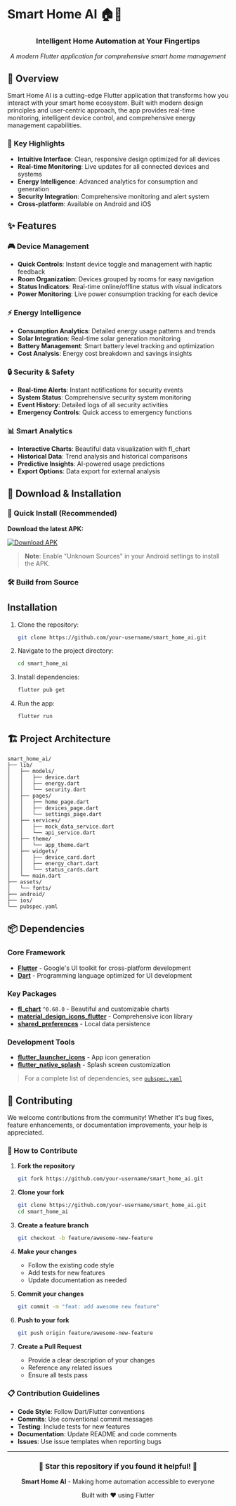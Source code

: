 # Smart Home AI 🏠📱

<div align="center">
  <!-- <img src="assets/images/app_logo.png" alt="Smart Home AI Logo" width="120" height="120"> --!>
  
  <h3>Intelligent Home Automation at Your Fingertips</h3>
  <p><em>A modern Flutter application for comprehensive smart home management</em></p>
</div>

## 📖 Overview

Smart Home AI is a cutting-edge Flutter application that transforms how you interact with your smart home ecosystem. Built with modern design principles and user-centric approach, the app provides real-time monitoring, intelligent device control, and comprehensive energy management capabilities.

### 🎯 Key Highlights
- **Intuitive Interface**: Clean, responsive design optimized for all devices
- **Real-time Monitoring**: Live updates for all connected devices and systems
- **Energy Intelligence**: Advanced analytics for consumption and generation
- **Security Integration**: Comprehensive monitoring and alert system
- **Cross-platform**: Available on Android and iOS

## ✨ Features

### 🎮 Device Management
- **Quick Controls**: Instant device toggle and management with haptic feedback
- **Room Organization**: Devices grouped by rooms for easy navigation
- **Status Indicators**: Real-time online/offline status with visual indicators
- **Power Monitoring**: Live power consumption tracking for each device

### ⚡ Energy Intelligence
- **Consumption Analytics**: Detailed energy usage patterns and trends
- **Solar Integration**: Real-time solar generation monitoring
- **Battery Management**: Smart battery level tracking and optimization
- **Cost Analysis**: Energy cost breakdown and savings insights

### 🔒 Security & Safety
- **Real-time Alerts**: Instant notifications for security events
- **System Status**: Comprehensive security system monitoring
- **Event History**: Detailed logs of all security activities
- **Emergency Controls**: Quick access to emergency functions

### 📊 Smart Analytics
- **Interactive Charts**: Beautiful data visualization with fl_chart
- **Historical Data**: Trend analysis and historical comparisons
- **Predictive Insights**: AI-powered usage predictions
- **Export Options**: Data export for external analysis

## 📱 Download & Installation

### 📲 Quick Install (Recommended)

**Download the latest APK:**

[![Download APK](https://img.shields.io/badge/Download-APK-brightgreen?style=for-the-badge&logo=android)](https://github.com/Jackjjr24/smart_home_ai_app/raw/f561c975afdce70c1a4118b15c0e7f3e03726e3a/smart%20home%20ai.apk)


> **Note**: Enable "Unknown Sources" in your Android settings to install the APK.

### 🛠️ Build from Source

## Installation

1. Clone the repository:
   ```bash
   git clone https://github.com/your-username/smart_home_ai.git
   ```
2. Navigate to the project directory:
   ```bash
   cd smart_home_ai
   ```
3. Install dependencies:
   ```bash
   flutter pub get
   ```
4. Run the app:
   ```bash
   flutter run
   ```

## 🏗️ Project Architecture

```
smart_home_ai/
├── lib/
│   ├── models/          
│   │   ├── device.dart  
│   │   ├── energy.dart  
│   │   └── security.dart 
│   ├── pages/            
│   │   ├── home_page.dart     
│   │   ├── devices_page.dart  
│   │   └── settings_page.dart  
│   ├── services/         
│   │   ├── mock_data_service.dart  
│   │   └── api_service.dart        
│   ├── theme/            
│   │   └── app_theme.dart  
│   ├── widgets/          
│   │   ├── device_card.dart    
│   │   ├── energy_chart.dart    
│   │   └── status_cards.dart    
│   └── main.dart         
├── assets/               
│   └── fonts/            
├── android/              
├── ios/                  
└── pubspec.yaml          
```

## 📦 Dependencies

### Core Framework
- **[Flutter](https://flutter.dev/)** - Google's UI toolkit for cross-platform development
- **[Dart](https://dart.dev/)** - Programming language optimized for UI development

### Key Packages
- **[fl_chart](https://pub.dev/packages/fl_chart)** `^0.68.0` - Beautiful and customizable charts
- **[material_design_icons_flutter](https://pub.dev/packages/material_design_icons_flutter)** - Comprehensive icon library
- **[shared_preferences](https://pub.dev/packages/shared_preferences)** - Local data persistence

### Development Tools
- **[flutter_launcher_icons](https://pub.dev/packages/flutter_launcher_icons)** - App icon generation
- **[flutter_native_splash](https://pub.dev/packages/flutter_native_splash)** - Splash screen customization

> For a complete list of dependencies, see [`pubspec.yaml`](pubspec.yaml)

## 🤝 Contributing

We welcome contributions from the community! Whether it's bug fixes, feature enhancements, or documentation improvements, your help is appreciated.

### 🚀 How to Contribute

1. **Fork the repository**
   ```bash
   git fork https://github.com/your-username/smart_home_ai.git
   ```

2. **Clone your fork**
   ```bash
   git clone https://github.com/your-username/smart_home_ai.git
   cd smart_home_ai
   ```

3. **Create a feature branch**
   ```bash
   git checkout -b feature/awesome-new-feature
   ```

4. **Make your changes**
   - Follow the existing code style
   - Add tests for new features
   - Update documentation as needed

5. **Commit your changes**
   ```bash
   git commit -m "feat: add awesome new feature"
   ```

6. **Push to your fork**
   ```bash
   git push origin feature/awesome-new-feature
   ```

7. **Create a Pull Request**
   - Provide a clear description of your changes
   - Reference any related issues
   - Ensure all tests pass

### 📋 Contribution Guidelines

- **Code Style**: Follow Dart/Flutter conventions
- **Commits**: Use conventional commit messages
- **Testing**: Include tests for new features
- **Documentation**: Update README and code comments
- **Issues**: Use issue templates when reporting bugs

---

<div align="center">
  <h3>🌟 Star this repository if you found it helpful! 🌟</h3>
  <p><strong>Smart Home AI</strong> - Making home automation accessible to everyone</p>
  <p>Built with ❤️ using Flutter</p>
</div>
